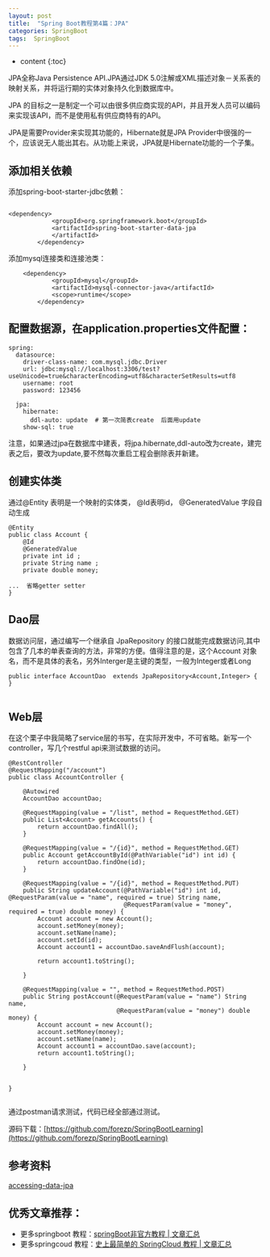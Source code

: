 ```yaml
---
layout: post
title:  "Spring Boot教程第4篇：JPA"
categories: SpringBoot
tags:  SpringBoot
---
```


* content
{:toc}


JPA全称Java Persistence API.JPA通过JDK 5.0注解或XML描述对象－关系表的映射关系，并将运行期的实体对象持久化到数据库中。

JPA 的目标之一是制定一个可以由很多供应商实现的API，并且开发人员可以编码来实现该API，而不是使用私有供应商特有的API。

<!--more-->

JPA是需要Provider来实现其功能的，Hibernate就是JPA Provider中很强的一个，应该说无人能出其右。从功能上来说，JPA就是Hibernate功能的一个子集。

##  添加相关依赖

添加spring-boot-starter-jdbc依赖：

```

<dependency>
			<groupId>org.springframework.boot</groupId>
			<artifactId>spring-boot-starter-data-jpa
			</artifactId>
		</dependency>

```
添加mysql连接类和连接池类：


```
	<dependency>
			<groupId>mysql</groupId>
			<artifactId>mysql-connector-java</artifactId>
			<scope>runtime</scope>
		</dependency> 

```

## 配置数据源，在application.properties文件配置：

```
spring:
  datasource:
    driver-class-name: com.mysql.jdbc.Driver
    url: jdbc:mysql://localhost:3306/test?useUnicode=true&characterEncoding=utf8&characterSetResults=utf8
    username: root
    password: 123456

  jpa:
    hibernate:
      ddl-auto: update  # 第一次简表create  后面用update
    show-sql: true

```

注意，如果通过jpa在数据库中建表，将jpa.hibernate,ddl-auto改为create，建完表之后，要改为update,要不然每次重启工程会删除表并新建。

## 创建实体类
通过@Entity 表明是一个映射的实体类，  @Id表明id， @GeneratedValue 字段自动生成

```
@Entity
public class Account {
    @Id
    @GeneratedValue
    private int id ;
    private String name ;
    private double money;

...  省略getter setter
}

```

## Dao层

数据访问层，通过编写一个继承自 JpaRepository 的接口就能完成数据访问,其中包含了几本的单表查询的方法，非常的方便。值得注意的是，这个Account 对象名，而不是具体的表名，另外Interger是主键的类型，一般为Integer或者Long


```
public interface AccountDao  extends JpaRepository<Account,Integer> {
}


```

## Web层

在这个栗子中我简略了service层的书写，在实际开发中，不可省略。新写一个controller，写几个restful api来测试数据的访问。

```
@RestController
@RequestMapping("/account")
public class AccountController {

    @Autowired
    AccountDao accountDao;

    @RequestMapping(value = "/list", method = RequestMethod.GET)
    public List<Account> getAccounts() {
        return accountDao.findAll();
    }

    @RequestMapping(value = "/{id}", method = RequestMethod.GET)
    public Account getAccountById(@PathVariable("id") int id) {
        return accountDao.findOne(id);
    }

    @RequestMapping(value = "/{id}", method = RequestMethod.PUT)
    public String updateAccount(@PathVariable("id") int id, @RequestParam(value = "name", required = true) String name,
                                @RequestParam(value = "money", required = true) double money) {
        Account account = new Account();
        account.setMoney(money);
        account.setName(name);
        account.setId(id);
        Account account1 = accountDao.saveAndFlush(account);

        return account1.toString();

    }

    @RequestMapping(value = "", method = RequestMethod.POST)
    public String postAccount(@RequestParam(value = "name") String name,
                              @RequestParam(value = "money") double money) {
        Account account = new Account();
        account.setMoney(money);
        account.setName(name);
        Account account1 = accountDao.save(account);
        return account1.toString();

    }


}


```

通过postman请求测试，代码已经全部通过测试。

源码下载：[https://github.com/forezp/SpringBootLearning](https://github.com/forezp/SpringBootLearning)

## 参考资料

[accessing-data-jpa](https://spring.io/guides/gs/accessing-data-jpa/)

## 优秀文章推荐：

* 更多springboot 教程：[springBoot非官方教程 | 文章汇总](http://blog.csdn.net/forezp/article/details/70341818)
* 更多springcoud 教程：[史上最简单的 SpringCloud 教程 |  文章汇总](http://blog.csdn.net/forezp/article/details/70148833)